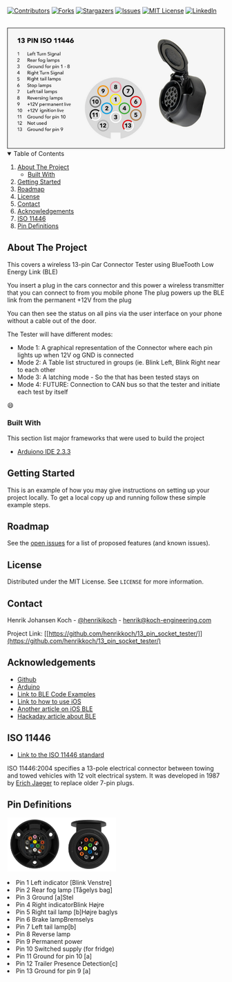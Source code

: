 
<!-- PROJECT SHIELDS -->
[![Contributors][contributors-shield]][contributors-url]
[![Forks][forks-shield]][forks-url]
[![Stargazers][stars-shield]][stars-url]
[![Issues][issues-shield]][issues-url]
[![MIT License][license-shield]][license-url]
[![LinkedIn][linkedin-shield]][linkedin-url]

<!-- PROJECT LOGO -->
<br />
<img src="images/13-pin-iso-11446.png" alt="13-pin connector">


<!-- TABLE OF CONTENTS -->
<details open="open">
  <summary>Table of Contents</summary>
  <ol>
    <li>
      <a href="#about-the-project">About The Project</a>
      <ul>
        <li><a href="#built-with">Built With</a></li>
      </ul>
    </li>
    <li><a href="#getting-started">Getting Started</a></li>
    <li><a href="#roadmap">Roadmap</a></li>
    <li><a href="#license">License</a></li>
    <li><a href="#contact">Contact</a></li>
    <li><a href="#acknowledgements">Acknowledgements</a></li>
    <li><a href="#iso-11446">ISO 11446</a></li>
    <li><a href="#pin-definitions">Pin Definitions</a></li>
    
  </ol>
</details>


<!-- ABOUT THE PROJECT -->
## About The Project

This covers a wireless 13-pin Car Connector Tester using BlueTooth Low Energy Link (BLE)

You insert a plug in the cars connector and this power a wireless transmitter that you can connect to from you mobile phone
The plug powers up the BLE link from the permanent +12V from the plug

You can then see the status on all pins via the user interface on your phone without a cable out of the door.

The Tester will have different modes:
* Mode 1: A graphical representation of the Connector where each pin lights up when 12V og GND is connected
* Mode 2: A Table list structured in groups (ie. Blink Left, Blink Right near to each other
* Mode 3: A latching mode - So the that has been tested stays on
* Mode 4: FUTURE: Connection to CAN bus so that the tester and initiate each test by itself

:smile:

### Built With

This section list major frameworks that were used to build the project
* [Arduiono IDE 2.3.3](https://www.arduino.cc/en/software)

<!-- GETTING STARTED -->
## Getting Started

This is an example of how you may give instructions on setting up your project locally.
To get a local copy up and running follow these simple example steps.

<!-- ROADMAP -->
## Roadmap
See the [open issues](https://github.com/othneildrew/Best-README-Template/issues) for a list of proposed features (and known issues).

<!-- LICENSE -->
## License

Distributed under the MIT License. See `LICENSE` for more information.


<!-- CONTACT -->
## Contact

Henrik Johansen Koch - [@henrikjkoch](https://x.com/henrikjkoch) - henrik@koch-engineering.com

Project Link: [[https://github.com/henrikkoch/13_pin_socket_tester/]](https://github.com/henrikkoch/13_pin_socket_tester/)


<!-- ACKNOWLEDGEMENTS -->
## Acknowledgements
* [Github](https://www.github.com)
* [Arduino](https://www.arduino.cc/)
* [Link to BLE Code Examples](https://randomnerdtutorials.com/esp32-web-bluetooth/)
* [Link to how to use iOS](https://github.com/akiofujita/iOS-BLE)
* [Another article on iOS BLE](https://leonardocavagnis.medium.com/from-arduino-programming-to-ios-app-development-8b5da1783e1e)
* [Hackaday article about BLE](https://hackaday.com/2018/08/03/beginning-ble-experiments-and-making-everything-better/)


## ISO 11446
* [Link to the ISO 11446 standard](https://en.wikipedia.org/wiki/ISO_11446)

ISO 11446:2004 specifies a 13-pole electrical connector between towing and towed vehicles with 12 volt electrical system. It was developed in 1987 by [Erich Jaeger](https://www.erich-jaeger.com/en/products/standards/iso-11446/iso-11446-scope-and-application) to replace older 7-pin plugs.
 

## Pin Definitions

<img src="images/csm_Kontaktbelegung_ISO11446_Rueckseite_2_156baa0ce3.png" width="25%" height="25%"><img src="images/csm_Kontaktbelegung_ISO11446_Front_Stecker_7d4d91d3fa.png" width="25%" height="25%">


<li>Pin 1	 Left indicator [Blink Venstre]</li>
<li>Pin 2	 Rear fog lamp [Tågelys bag]</li>
<li>Pin 3	 Ground [a]<tab>Stel</li>
<li>Pin 4	 Right indicatorBlink Højre</li>
<li>Pin 5	 Right tail lamp [b]Højre baglys</li>
<li>Pin 6	 Brake lamp<tab>Bremselys</tab></li>
<li>Pin 7	 Left tail lamp[b]</li>
<li>Pin 8	 Reverse lamp</li>
<li>Pin 9	 Permanent power</li>
<li>Pin 10	Switched supply (for fridge)</li>
<li>Pin 11	Ground for pin 10 [a]</li>
<li>Pin 12	Trailer Presence Detection[c]</li>
<li>Pin 13	Ground for pin 9 [a]</li>


<!-- MARKDOWN LINKS & IMAGES -->
<!-- https://www.markdownguide.org/basic-syntax/#reference-style-links -->
[contributors-shield]: https://img.shields.io/github/contributors/othneildrew/Best-README-Template.svg?style=for-the-badge
[contributors-url]: https://github.com/othneildrew/Best-README-Template/graphs/contributors
[forks-shield]: https://img.shields.io/github/forks/othneildrew/Best-README-Template.svg?style=for-the-badge
[forks-url]: https://github.com/othneildrew/Best-README-Template/network/members
[stars-shield]: https://img.shields.io/github/stars/othneildrew/Best-README-Template.svg?style=for-the-badge
[stars-url]: https://github.com/othneildrew/Best-README-Template/stargazers
[issues-shield]: https://img.shields.io/github/issues/othneildrew/Best-README-Template.svg?style=for-the-badge
[issues-url]: https://github.com/othneildrew/Best-README-Template/issues
[license-shield]: https://img.shields.io/github/license/othneildrew/Best-README-Template.svg?style=for-the-badge
[license-url]: https://github.com/othneildrew/Best-README-Template/blob/master/LICENSE.txt
[linkedin-shield]: https://img.shields.io/badge/-LinkedIn-black.svg?style=for-the-badge&logo=linkedin&colorB=555
[linkedin-url]: https://www.linkedin.com/in/henrikjkoch/
[product-screenshot]: images/screenshot.png
